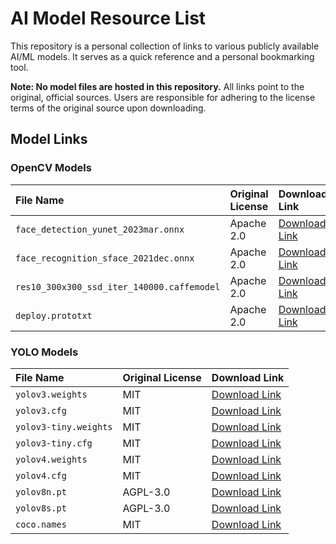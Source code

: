 # AI Model Resource List

This repository is a personal collection of links to various publicly available AI/ML models. It serves as a quick reference and a personal bookmarking tool.

**Note: No model files are hosted in this repository.** All links point to the original, official sources. Users are responsible for adhering to the license terms of the original source upon downloading.

## Model Links

### OpenCV Models

| File Name | Original License | Download Link |
| :--- | :--- | :--- |
| `face_detection_yunet_2023mar.onnx` | Apache 2.0 | [Download Link](https://github.com/opencv/opencv_zoo/raw/main/models/face_detection_yunet/face_detection_yunet_2023mar.onnx) |
| `face_recognition_sface_2021dec.onnx` | Apache 2.0 | [Download Link](https://github.com/opencv/opencv_zoo/raw/main/models/face_recognition_sface/face_recognition_sface_2021dec.onnx) |
| `res10_300x300_ssd_iter_140000.caffemodel` | Apache 2.0 | [Download Link](https://github.com/opencv/opencv_3rdparty/raw/dnn_samples_face_detector_20170830/res10_300x300_ssd_iter_140000.caffemodel) |
| `deploy.prototxt` | Apache 2.0 | [Download Link](https://raw.githubusercontent.com/opencv/opencv/master/samples/dnn/face_detector/deploy.prototxt) |


### YOLO Models

| File Name | Original License | Download Link |
| :--- | :--- | :--- |
| `yolov3.weights` | MIT | [Download Link](https://github.com/AlexeyAB/darknet/releases/download/darknet_yolo_v3_optimal/yolov3.weights) |
| `yolov3.cfg` | MIT | [Download Link](https://raw.githubusercontent.com/AlexeyAB/darknet/master/cfg/yolov3.cfg) |
| `yolov3-tiny.weights`| MIT | [Download Link](https://huggingface.co/spaces/VipulS/Ytest/resolve/main/yolov3-tiny.weights) |
| `yolov3-tiny.cfg` | MIT | [Download Link](https://raw.githubusercontent.com/pjreddie/darknet/master/cfg/yolov3-tiny.cfg) |
| `yolov4.weights` | MIT | [Download Link](https://github.com/AlexeyAB/darknet/releases/download/darknet_yolo_v4_pre/yolov4.weights) |
| `yolov4.cfg` | MIT | [Download Link](https://raw.githubusercontent.com/AlexeyAB/darknet/master/cfg/yolov4.cfg) |
| `yolov8n.pt` | AGPL-3.0 | [Download Link](https://github.com/ultralytics/assets/releases/download/v8.3.0/yolov8n.pt) |
| `yolov8s.pt` | AGPL-3.0 | [Download Link](https://github.com/ultralytics/assets/releases/download/v8.3.0/yolov8s.pt) |
| `coco.names`| MIT | [Download Link](https://raw.githubusercontent.com/pjreddie/darknet/master/data/coco.names) |

